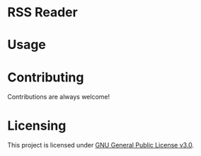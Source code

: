 # RSS Reader

# Usage


# Contributing
Contributions are always welcome!

# Licensing
This project is licensed under [GNU General Public License v3.0](LICENSE).
